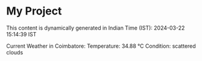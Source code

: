 # My Project

This content is dynamically generated in Indian Time (IST): 2024-03-22 15:14:39 IST


Current Weather in Coimbatore:
Temperature: 34.88 °C
Condition: scattered clouds
